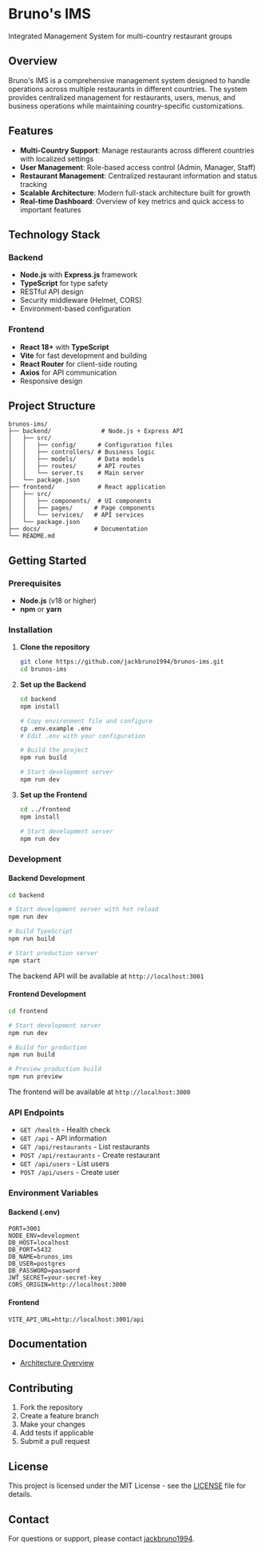# Bruno's IMS
Integrated Management System for multi-country restaurant groups

## Overview

Bruno's IMS is a comprehensive management system designed to handle operations across multiple restaurants in different countries. The system provides centralized management for restaurants, users, menus, and business operations while maintaining country-specific customizations.

## Features

- **Multi-Country Support**: Manage restaurants across different countries with localized settings
- **User Management**: Role-based access control (Admin, Manager, Staff)
- **Restaurant Management**: Centralized restaurant information and status tracking
- **Scalable Architecture**: Modern full-stack architecture built for growth
- **Real-time Dashboard**: Overview of key metrics and quick access to important features

## Technology Stack

### Backend
- **Node.js** with **Express.js** framework
- **TypeScript** for type safety
- RESTful API design
- Security middleware (Helmet, CORS)
- Environment-based configuration

### Frontend
- **React 18+** with **TypeScript**
- **Vite** for fast development and building
- **React Router** for client-side routing
- **Axios** for API communication
- Responsive design

## Project Structure

```
brunos-ims/
├── backend/              # Node.js + Express API
│   ├── src/
│   │   ├── config/      # Configuration files
│   │   ├── controllers/ # Business logic
│   │   ├── models/      # Data models
│   │   ├── routes/      # API routes
│   │   └── server.ts    # Main server
│   └── package.json
├── frontend/            # React application
│   ├── src/
│   │   ├── components/  # UI components
│   │   ├── pages/      # Page components
│   │   └── services/   # API services
│   └── package.json
├── docs/               # Documentation
└── README.md
```

## Getting Started

### Prerequisites

- **Node.js** (v18 or higher)
- **npm** or **yarn**

### Installation

1. **Clone the repository**
   ```bash
   git clone https://github.com/jackbruno1994/brunos-ims.git
   cd brunos-ims
   ```

2. **Set up the Backend**
   ```bash
   cd backend
   npm install
   
   # Copy environment file and configure
   cp .env.example .env
   # Edit .env with your configuration
   
   # Build the project
   npm run build
   
   # Start development server
   npm run dev
   ```

3. **Set up the Frontend**
   ```bash
   cd ../frontend
   npm install
   
   # Start development server
   npm run dev
   ```

### Development

#### Backend Development

```bash
cd backend

# Start development server with hot reload
npm run dev

# Build TypeScript
npm run build

# Start production server
npm start
```

The backend API will be available at `http://localhost:3001`

#### Frontend Development

```bash
cd frontend

# Start development server
npm run dev

# Build for production
npm run build

# Preview production build
npm run preview
```

The frontend will be available at `http://localhost:3000`

### API Endpoints

- `GET /health` - Health check
- `GET /api` - API information
- `GET /api/restaurants` - List restaurants
- `POST /api/restaurants` - Create restaurant
- `GET /api/users` - List users
- `POST /api/users` - Create user

### Environment Variables

#### Backend (.env)
```
PORT=3001
NODE_ENV=development
DB_HOST=localhost
DB_PORT=5432
DB_NAME=brunos_ims
DB_USER=postgres
DB_PASSWORD=password
JWT_SECRET=your-secret-key
CORS_ORIGIN=http://localhost:3000
```

#### Frontend
```
VITE_API_URL=http://localhost:3001/api
```

## Documentation

- [Architecture Overview](./docs/architecture/README.md)

## Contributing

1. Fork the repository
2. Create a feature branch
3. Make your changes
4. Add tests if applicable
5. Submit a pull request

## License

This project is licensed under the MIT License - see the [LICENSE](LICENSE) file for details.

## Contact

For questions or support, please contact [jackbruno1994](https://github.com/jackbruno1994).
